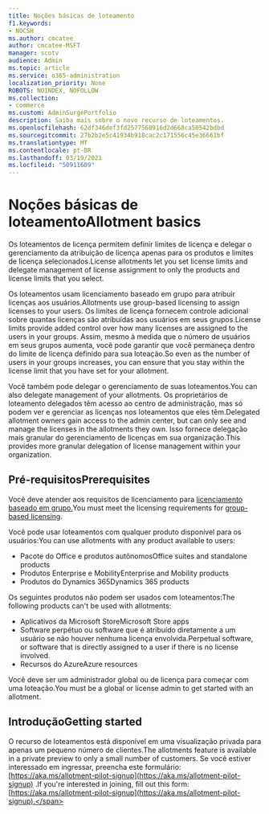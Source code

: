 ```yaml
---
title: Noções básicas de loteamento
f1.keywords:
- NOCSH
ms.author: cmcatee
author: cmcatee-MSFT
manager: scotv
audience: Admin
ms.topic: article
ms.service: o365-administration
localization_priority: None
ROBOTS: NOINDEX, NOFOLLOW
ms.collection:
- commerce
ms.custom: AdminSurgePortfolio
description: Saiba mais sobre o novo recurso de loteamentos.
ms.openlocfilehash: 62df346def3fd2577568916d2d668ca50542bdbd
ms.sourcegitcommit: 27b2b2e5c41934b918cac2c171556c45e36661bf
ms.translationtype: MT
ms.contentlocale: pt-BR
ms.lasthandoff: 03/19/2021
ms.locfileid: "50911609"
---
```

# <a name="allotment-basics"></a><span data-ttu-id="62715-103">Noções básicas de loteamento</span><span class="sxs-lookup"><span data-stu-id="62715-103">Allotment basics</span></span>

<span data-ttu-id="62715-104">Os loteamentos de licença permitem definir limites de licença e delegar o gerenciamento da atribuição de licença apenas para os produtos e limites de licença selecionados.</span><span class="sxs-lookup"><span data-stu-id="62715-104">License allotments let you set license limits and delegate management of license assignment to only the products and license limits that you select.</span></span>

<span data-ttu-id="62715-105">Os loteamentos usam licenciamento baseado em grupo para atribuir licenças aos usuários.</span><span class="sxs-lookup"><span data-stu-id="62715-105">Allotments use group-based licensing to assign licenses to your users.</span></span> <span data-ttu-id="62715-106">Os limites de licença fornecem controle adicional sobre quantas licenças são atribuídas aos usuários em seus grupos.</span><span class="sxs-lookup"><span data-stu-id="62715-106">License limits provide added control over how many licenses are assigned to the users in your groups.</span></span> <span data-ttu-id="62715-107">Assim, mesmo à medida que o número de usuários em seus grupos aumenta, você pode garantir que você permaneça dentro do limite de licença definido para sua loteação.</span><span class="sxs-lookup"><span data-stu-id="62715-107">So even as the number of users in your groups increases, you can ensure that you stay within the license limit that you have set for your allotment.</span></span>

<span data-ttu-id="62715-108">Você também pode delegar o gerenciamento de suas loteamentos.</span><span class="sxs-lookup"><span data-stu-id="62715-108">You can also delegate management of your allotments.</span></span> <span data-ttu-id="62715-109">Os proprietários de loteamento delegados têm acesso ao centro de administração, mas só podem ver e gerenciar as licenças nos loteamentos que eles têm.</span><span class="sxs-lookup"><span data-stu-id="62715-109">Delegated allotment owners gain access to the admin center, but can only see and manage the licenses in the allotments they own.</span></span> <span data-ttu-id="62715-110">Isso fornece delegação mais granular do gerenciamento de licenças em sua organização.</span><span class="sxs-lookup"><span data-stu-id="62715-110">This provides more granular delegation of license management within your organization.</span></span>

## <a name="prerequisites"></a><span data-ttu-id="62715-111">Pré-requisitos</span><span class="sxs-lookup"><span data-stu-id="62715-111">Prerequisites</span></span>

<span data-ttu-id="62715-112">Você deve atender aos requisitos de licenciamento para [licenciamento baseado em grupo.](/azure/active-directory/fundamentals/active-directory-licensing-whatis-azure-portal#licensing-requirements)</span><span class="sxs-lookup"><span data-stu-id="62715-112">You must meet the licensing requirements for [group-based licensing](/azure/active-directory/fundamentals/active-directory-licensing-whatis-azure-portal#licensing-requirements).</span></span>

<span data-ttu-id="62715-113">Você pode usar loteamentos com qualquer produto disponível para os usuários:</span><span class="sxs-lookup"><span data-stu-id="62715-113">You can use allotments with any product available to users:</span></span>

- <span data-ttu-id="62715-114">Pacote do Office e produtos autônomos</span><span class="sxs-lookup"><span data-stu-id="62715-114">Office suites and standalone products</span></span>
- <span data-ttu-id="62715-115">Produtos Enterprise e Mobility</span><span class="sxs-lookup"><span data-stu-id="62715-115">Enterprise and Mobility products</span></span>
- <span data-ttu-id="62715-116">Produtos do Dynamics 365</span><span class="sxs-lookup"><span data-stu-id="62715-116">Dynamics 365 products</span></span>

<span data-ttu-id="62715-117">Os seguintes produtos não podem ser usados com loteamentos:</span><span class="sxs-lookup"><span data-stu-id="62715-117">The following products can't be used with allotments:</span></span>

- <span data-ttu-id="62715-118">Aplicativos da Microsoft Store</span><span class="sxs-lookup"><span data-stu-id="62715-118">Microsoft Store apps</span></span>
- <span data-ttu-id="62715-119">Software perpétuo ou software que é atribuído diretamente a um usuário se não houver nenhuma licença envolvida.</span><span class="sxs-lookup"><span data-stu-id="62715-119">Perpetual software, or software that is directly assigned to a user if there is no license involved.</span></span>
- <span data-ttu-id="62715-120">Recursos do Azure</span><span class="sxs-lookup"><span data-stu-id="62715-120">Azure resources</span></span>

<span data-ttu-id="62715-121">Você deve ser um administrador global ou de licença para começar com uma loteação.</span><span class="sxs-lookup"><span data-stu-id="62715-121">You must be a global or license admin to get started with an allotment.</span></span>

## <a name="getting-started"></a><span data-ttu-id="62715-122">Introdução</span><span class="sxs-lookup"><span data-stu-id="62715-122">Getting started</span></span>

<span data-ttu-id="62715-123">O recurso de loteamentos está disponível em uma visualização privada para apenas um pequeno número de clientes.</span><span class="sxs-lookup"><span data-stu-id="62715-123">The allotments feature is available in a private preview to only a small number of customers.</span></span> <span data-ttu-id="62715-124">Se você estiver interessado em ingressar, preencha este formulário: [https://aka.ms/allotment-pilot-signup](https://aka.ms/allotment-pilot-signup) .</span><span class="sxs-lookup"><span data-stu-id="62715-124">If you're interested in joining, fill out this form: [https://aka.ms/allotment-pilot-signup](https://aka.ms/allotment-pilot-signup).</span></span>